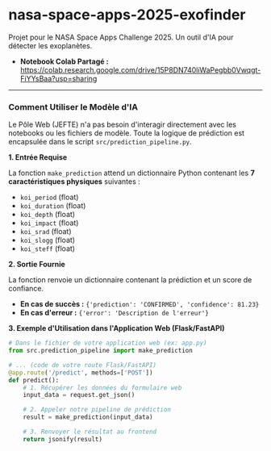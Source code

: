 # nasa-space-apps-2025-exofinder
Projet pour le NASA Space Apps Challenge 2025. Un outil d'IA pour détecter les exoplanètes.
* **Notebook Colab Partagé :** https://colab.research.google.com/drive/15P8DN740liWaPegbb0Vwqgt-FiYYsBaa?usp=sharing

---

### **Comment Utiliser le Modèle d'IA**

Le Pôle Web (JEFTE) n'a pas besoin d'interagir directement avec les notebooks ou les fichiers de modèle. Toute la logique de prédiction est encapsulée dans le script `src/prediction_pipeline.py`.

**1. Entrée Requise**

La fonction `make_prediction` attend un dictionnaire Python contenant les **7 caractéristiques physiques** suivantes :
*   `koi_period` (float)
*   `koi_duration` (float)
*   `koi_depth` (float)
*   `koi_impact` (float)
*   `koi_srad` (float)
*   `koi_slogg` (float)
*   `koi_steff` (float)

**2. Sortie Fournie**

La fonction renvoie un dictionnaire contenant la prédiction et un score de confiance.
*   **En cas de succès :** `{'prediction': 'CONFIRMED', 'confidence': 81.23}`
*   **En cas d'erreur :** `{'error': 'Description de l'erreur'}`

**3. Exemple d'Utilisation dans l'Application Web (Flask/FastAPI)**

```python
# Dans le fichier de votre application web (ex: app.py)
from src.prediction_pipeline import make_prediction

# ... (code de votre route Flask/FastAPI)
@app.route('/predict', methods=['POST'])
def predict():
    # 1. Récupérer les données du formulaire web
    input_data = request.get_json()

    # 2. Appeler notre pipeline de prédiction
    result = make_prediction(input_data)

    # 3. Renvoyer le résultat au frontend
    return jsonify(result)
```

